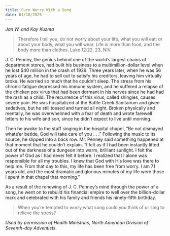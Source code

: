 ```yaml
---
title: Cure Worry With a Song
date: 01/18/2025
---
```


_Jan W. and Kay Kuzma_

> <p></p>
> Therefore I tell you, do not worry about your life, what you will eat; or about your body, what you will wear. Life is more than food, and the body more than clothes. Luke 12:22, 23, NIV.

J. C. Penney, the genius behind one of the world’s largest chains of department stores, had built his business to a multimillion-dollar level when he lost $40 million in the crash of 1929. Three years later, when he was 56 years of age, he had to sell out to satisfy his creditors, leaving him virtually broke. He worried so much that he couldn’t sleep. The stress from his chronic fatigue depressed his immune system, and he suffered a relapse of the chicken pox virus that had been dormant in his nerves since he had had the rash as a child. The recurrence of this virus, called shingles, causes severe pain. He was hospitalized at the Battle Creek Sanitarium and given sedatives, but he still tossed and turned all night. Broken physically and mentally, he was overwhelmed with a fear of death and wrote farewell letters to his wife and son, since he didn’t expect to live until morning.

Then he awoke to the staff singing in the hospital chapel, “Be not dismayed whate’er betide, God will take care of you . . .” Following the music to its source, he slipped into a back row. Mr. Penney said something happened at that moment that he couldn’t explain. “I felt as if I had been instantly lifted out of the darkness of a dungeon into warm, brilliant sunlight. I felt the power of God as I had never felt it before. I realized that I alone was responsible for all my troubles. I knew that God with His love was there to help me. From that day to this, my life has been free from worry. I am 71 years old, and the most dramatic and glorious minutes of my life were those I spent in that chapel that morning.”

As a result of the renewing of J. C. Penney’s mind through the power of a song, he went on to rebuild his financial empire to well over the billion-dollar mark and celebrated with his family and friends his ninety-fifth birthday.

> <callout></callout>
> When you’re tempted to worry,what song could you think of or sing to relieve the stress?

_Used by permission of Health Ministries, North American Division of Seventh-day Adventists._